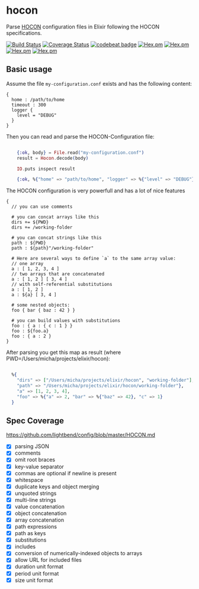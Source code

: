 # hocon
Parse [HOCON](https://github.com/lightbend/config/blob/master/HOCON.md) configuration files in Elixir following the HOCON specifications.

[![Build Status](https://travis-ci.org/zookzook/hocon.svg?branch=master)](https://travis-ci.org/zookzook/hocon)
[![Coverage Status](https://coveralls.io/repos/github/zookzook/hocon/badge.svg?branch=master)](https://coveralls.io/github/zookzook/hocon?branch=master)
[![codebeat badge](https://codebeat.co/badges/9b57f8e9-09b2-487d-8432-b00b1a13a47a)](https://codebeat.co/projects/github-com-zookzook-hocon-master)
[![Hex.pm](https://img.shields.io/hexpm/v/hocon.svg)](https://hex.pm/packages/hocon)
[![Hex.pm](https://img.shields.io/hexpm/dt/hocon.svg)](https://hex.pm/packages/hocon)
[![Hex.pm](https://img.shields.io/hexpm/dw/hocon.svg)](https://hex.pm/packages/hocon)
[![Hex.pm](https://img.shields.io/hexpm/dd/hocon.svg)](https://hex.pm/packages/hocon)

## Basic usage

Assume the file `my-configuration.conf` exists and has the following content:
```hocon
{
  home : /path/to/home
  timeout : 300
  logger {
    level = "DEBUG"
  }
}
```

Then you can read and parse the HOCON-Configuration file:

```elixir

    {:ok, body} = File.read("my-configuration.conf")
    result = Hocon.decode(body)

    IO.puts inspect result

    {:ok, %{"home" => "path/to/home", "logger" => %{"level" => "DEBUG"}, "timeout" => 300}}   

```

The HOCON configuration is very powerfull and has a lot of nice features

```hocon
{
  // you can use comments
  
  # you can concat arrays like this
  dirs += ${PWD}
  dirs += /working-folder
  
  # you can concat strings like this
  path : ${PWD}
  path : ${path}"/working-folder"
  
  # Here are several ways to define `a` to the same array value:
  // one array
  a : [ 1, 2, 3, 4 ]
  // two arrays that are concatenated
  a : [ 1, 2 ] [ 3, 4 ]
  // with self-referential substitutions
  a : [ 1, 2 ]
  a : ${a} [ 3, 4 ]
 
  # some nested objects:
  foo { bar { baz : 42 } }
  
  # you can build values with substitutions
  foo : { a : { c : 1 } }
  foo : ${foo.a}
  foo : { a : 2 }
}
```

After parsing you get this map as result (where PWD=/Users/micha/projects/elixir/hocon):

```elixir

  %{
    "dirs" => ["/Users/micha/projects/elixir/hocon", "working-folder"],
    "path" => "/Users/micha/projects/elixir/hocon/working-folder"},
    "a" => [1, 2, 3, 4], 
    "foo" => %{"a" => 2, "bar" => %{"baz" => 42}, "c" => 1} 
  }

```

## Spec Coverage

https://github.com/lightbend/config/blob/master/HOCON.md

- [x] parsing JSON
- [x] comments
- [x] omit root braces
- [x] key-value separator
- [x] commas are optional if newline is present
- [x] whitespace
- [x] duplicate keys and object merging
- [x] unquoted strings
- [x] multi-line strings
- [x] value concatenation
- [x] object concatenation
- [x] array concatenation
- [x] path expressions
- [x] path as keys
- [x] substitutions
- [x] includes
- [x] conversion of numerically-indexed objects to arrays
- [x] allow URL for included files
- [x] duration unit format
- [x] period unit format
- [x] size unit format
